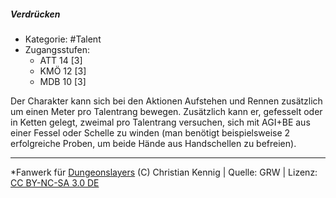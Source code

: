 <!---
Dies ist ein Fanwerk für DUNGEONSLAYERS (C) von Christian Kennig

Quellen:      [Dungeonslayers Grundregelwerk](https://dungeonslayers.net/download/Dungeonslayers4.pdf)
              [Talentbeschreibungen](https://www.f-space.de/ds4/tools-talentcards.html)
License:      [CC-BY-NC-SA 4.0](https://creativecommons.org/licenses/by-nc-sa/4.0/deed.de)
Richtlinien:  [Fanwerkrichtlinien](https://www.dungeonslayers.net/fanwerk-richtlinien/)
Autor:        Zauberlehrling
-->

  
##### Verdrücken  
- Kategorie: #Talent  
- Zugangsstufen:  
  - ATT 14 [3]  
  - KMÖ 12 [3]  
  - MDB 10 [3]  

Der Charakter kann sich bei den Aktionen Aufstehen und Rennen zusätzlich um einen Meter pro Talentrang bewegen. Zusätzlich kann er, gefesselt oder in Ketten gelegt, zweimal pro Talentrang versuchen, sich mit AGI+BE aus einer Fessel oder Schelle zu winden (man benötigt beispielsweise 2 erfolgreiche Proben, um beide Hände aus Handschellen zu befreien).


___  
*Fanwerk für [Dungeonslayers](https://www.dungeonslayers.net/) (C) Christian Kennig | Quelle: GRW | Lizenz: [CC BY-NC-SA 3.0 DE](https://creativecommons.org/licenses/by-nc-sa/3.0/de/)  